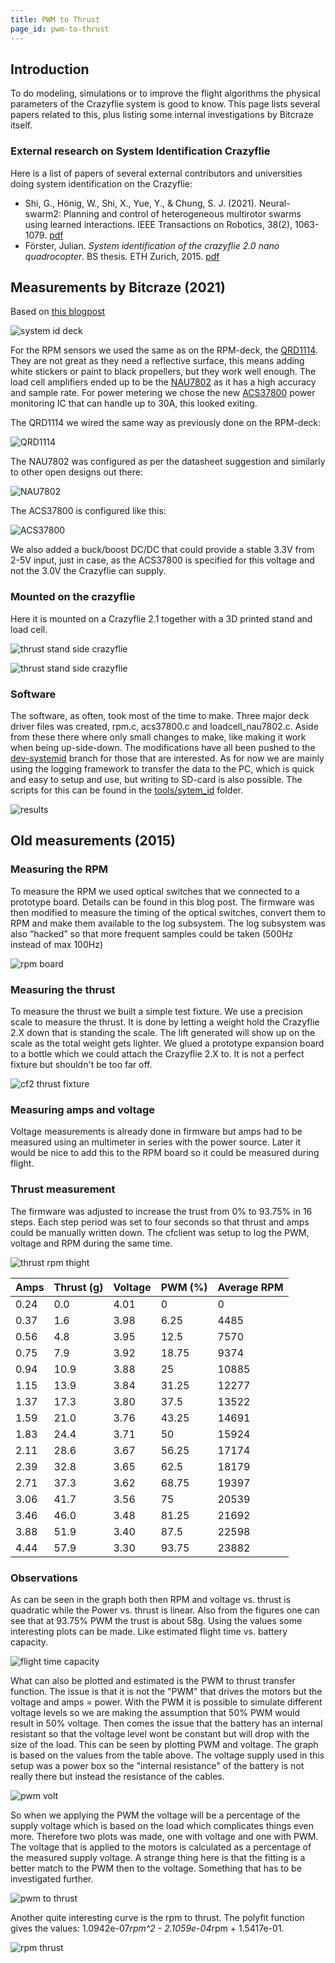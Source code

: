 ```yaml
---
title: PWM to Thrust
page_id: pwm-to-thrust
---
```



## Introduction
To do modeling, simulations or to improve the flight algorithms the physical parameters of the Crazyflie system is good to know. This page lists several papers related to this, plus listing some internal investigations by Bitcraze itself. 

### External research on System Identification Crazyflie

Here is a list of papers of several external contributors and universities doing system identification on the Crazyflie:

* Shi, G., Hönig, W., Shi, X., Yue, Y., & Chung, S. J. (2021). Neural-swarm2: Planning and control of heterogeneous multirotor swarms using learned interactions. IEEE Transactions on Robotics, 38(2), 1063-1079. [pdf](https://whoenig.github.io/publications/2021_T-RO_Shi.pdf)
* Förster, Julian. _System identification of the crazyflie 2.0 nano quadrocopter_. BS thesis. ETH Zurich, 2015. [pdf](https://www.research-collection.ethz.ch/handle/20.500.11850/214143.I)


## Measurements by Bitcraze (2021)
Based on [this blogpost](https://www.bitcraze.io/2021/08/building-a-crazyflie-thrust-stand/)

![system id deck](/docs/images/newthrust_stand.jpg)

For the RPM sensors we used the same as on the RPM-deck, the [QRD1114](https://www.onsemi.com/pdf/datasheet/qrd1114-d.pdf). They are not great as they need a reflective surface, this means adding white stickers or paint to black propellers, but they work well enough. The load cell amplifiers ended up to be the [NAU7802](https://www.nuvoton.com/resource-files/NAU7802%20Data%20Sheet%20V1.7.pdf) as it has a high accuracy and sample rate. For power metering we chose the new [ACS37800](https://www.allegromicro.com/en/products/sense/current-sensor-ics/zero-to-fifty-amp-integrated-conductor-sensor-ics/acs37800) power monitoring IC that can handle up to 30A, this looked exiting.

The QRD1114 we wired the same way as previously done on the RPM-deck:

![QRD1114](/docs/images/thrust-stand-qrd1114.png)

The NAU7802 was configured as per the datasheet suggestion and similarly to other open designs out there:

![NAU7802](/docs/images/thrust-stand-nau7802.png)

The ACS37800 is configured like this:

![ACS37800](/docs/images/thrust-stand-acs37800.png)

We also added a buck/boost DC/DC that could provide a stable 3.3V from 2-5V input, just in case, as the ACS37800 is specified for this voltage and not the 3.0V the Crazyflie can supply.

### Mounted on the crazyflie

Here it is mounted on a Crazyflie 2.1 together with a 3D printed stand and load cell.

![thrust stand side crazyflie](/docs/images/thrust-stand-bottom_crazyflie.jpg)

![thrust stand side crazyflie](/docs/images/thrust-stand-side_crazyflie.jpg)


### Software

The software, as often, took most of the time to make. Three major deck driver files was created, rpm.c, acs37800.c and loadcell_nau7802.c. Aside from these there where only small changes to make, like making it work when being up-side-down. The modifications have all been pushed to the [dev-systemid](https://github.com/bitcraze/crazyflie-firmware/tree/dev-systemId) branch for those that are interested. As for now we are mainly using the logging framework to transfer the data to the PC, which is quick and easy to setup and use, but writing to SD-card is also possible. The scripts for this can be found in the [tools/sytem_id](https://github.com/bitcraze/crazyflie-firmware/tree/dev-systemId/tools/system_id) folder.

![results](/docs/images/new_thrust_stand_cf21-efficency-graph-896x1024.png)

## Old measurements (2015)

### Measuring the RPM
To measure the RPM we used optical switches that we connected to a prototype board. Details can be found in this blog post. The firmware was then modified to measure the timing of the optical switches, convert them to RPM and make them available to the log subsystem. The log subsystem was also “hacked” so that more frequent samples could be taken (500Hz instead of max 100Hz)

![rpm board](/docs/images/rpm-board.jpg)

### Measuring the thrust
To measure the thrust we built a simple test fixture. We use a precision scale to measure the thrust. It is done by letting a weight hold the Crazyflie 2.X down that is standing the scale. The lift generated will show up on the scale as the total weight gets lighter. We glued a prototype expansion board to a bottle which we could attach the Crazyflie 2.X to. It is not a perfect fixture but shouldn't be too far off.

![cf2 thrust fixture](/docs/images/cf2_thrust_fixture.jpg)

### Measuring amps and voltage
Voltage measurements is already done in firmware but amps had to be measured using an multimeter in series with the power source. Later it would be nice to add this to the RPM board so it could be measured during flight.

### Thrust measurement
The firmware was adjusted to increase the trust from 0% to 93.75% in 16 steps. Each step period was set to four seconds so that thrust and amps could be manually written down. The cfclient was setup to log the PWM, voltage and RPM during the same time.

![thrust rpm thight](/docs/images/thrust_v_a_w_rpm_tight.png)

| Amps | Thrust (g) | Voltage | PWM (%) | Average RPM |
|---|---|---|---|---|
| 0.24 | 0.0 | 4.01 | 0 | 0 |
| 0.37 | 1.6 | 3.98 | 6.25 | 4485 |
| 0.56 | 4.8 | 3.95 | 12.5 | 7570 |
| 0.75 | 7.9 | 3.92 | 18.75 | 9374 |
| 0.94 | 10.9 | 3.88 | 25 | 10885 |
| 1.15 | 13.9 | 3.84 | 31.25 | 12277 |
| 1.37 | 17.3 | 3.80 | 37.5 | 13522 |
| 1.59 | 21.0 | 3.76 | 43.25 | 14691 |
| 1.83 | 24.4 | 3.71 | 50| 15924 |
| 2.11 | 28.6 | 3.67 | 56.25 | 17174 |
| 2.39 | 32.8 | 3.65 | 62.5 | 18179 |
| 2.71 | 37.3 | 3.62 | 68.75 | 19397 |
| 3.06 | 41.7 | 3.56 | 75 | 20539 |
| 3.46 | 46.0 | 3.48 | 81.25 | 21692 |
| 3.88 | 51.9 | 3.40 | 87.5 | 22598 |
| 4.44 | 57.9 | 3.30 | 93.75 | 23882 |

### Observations
As can be seen in the graph both then RPM and voltage vs. thrust is quadratic while the Power vs. thrust is linear. Also from the figures one can see that at 93.75% PWM the trust is about 58g. Using the values some interesting plots can be made. Like estimated flight time vs. battery capacity.

![flight time capacity](/docs/images/flighttime_capacity.png)


What can also be plotted and estimated is the PWM to thrust transfer function. The issue is that it is not the "PWM" that drives the motors but the voltage and amps = power. With the PWM it is possible to simulate different voltage levels so we are making the assumption that 50% PWM would result in 50% voltage. Then comes the issue that the battery has an internal resistant so that the voltage level wont be constant but will drop with the size of the load. This can be seen by plotting PWM and voltage. The graph is based on the values from the table above. The voltage supply used in this setup was a power box so the "internal resistance" of the battery is not really there but instead the resistance of the cables.

![pwm volt](/docs/images/pwm_volt.png)


So when we applying the PWM the voltage will be a percentage of the supply voltage which is based on the load which complicates things even more. Therefore two plots was made, one with voltage and one with PWM. The voltage that is applied to the motors is calculated as a percentage of the measured supply voltage. A strange thing here is that the fitting is a better match to the PWM then to the voltage. Something that has to be investigated further.

![pwm to thrust](/docs/images/pwm_to_thrust.png)


Another quite interesting curve is the rpm to thrust. The polyfit function gives the values: 1.0942e-07*rpm^2 - 2.1059e-04*rpm + 1.5417e-01.

![rpm thrust](/docs/images/rpm_thrust.png)
